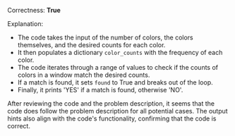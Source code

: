Correctness: **True**

Explanation: 
- The code takes the input of the number of colors, the colors themselves, and the desired counts for each color.
- It then populates a dictionary `color_counts` with the frequency of each color.
- The code iterates through a range of values to check if the counts of colors in a window match the desired counts.
- If a match is found, it sets `found` to True and breaks out of the loop.
- Finally, it prints 'YES' if a match is found, otherwise 'NO'.

After reviewing the code and the problem description, it seems that the code does follow the problem description for all potential cases. The output hints also align with the code's functionality, confirming that the code is correct.